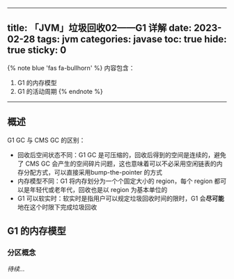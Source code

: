 
---
title: 「JVM」垃圾回收02——G1 详解
date: 2023-02-28
tags: jvm
categories: javase
toc: true
hide: true
sticky: 0
---

{% note blue 'fas fa-bullhorn' %}
内容包含：
1. G1 的内存模型
2. G1 的活动周期
{% endnote %}

---

## 概述

G1 GC 与 CMS GC 的区别：
- 回收后空间状态不同：G1 GC 是可压缩的，回收后得到的空间是连续的，避免了 CMS GC 会产生的空间碎片问题，这也意味着可以不必采用空闲链表的内存分配方式，可以直接采用bump-the-pointer 的方式
- 内存模型不同：G1 将内存划分为一个个固定大小的 region，每个 region 都可以是年轻代或老年代，回收也是以 region 为基本单位的
- G1 可以软实时：软实时是指用户可以规定垃圾回收时间的限时，G1 会**尽可能**地在这个时限下完成垃圾回收

## G1 的内存模型

### 分区概念

*待续...*


